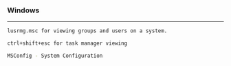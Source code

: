### Windows

---

```bash
lusrmg.msc for viewing groups and users on a system.
```
```bash
ctrl+shift+esc for task manager viewing
```
```bash
MSConfig - System Configuration
```
